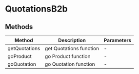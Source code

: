 # QuotationsB2b

## Methods

<!-- @vuese:QuotationsB2b:methods:start -->
|Method|Description|Parameters|
|---|---|---|
|getQuotations|get Quotations function|-|
|goProduct|go Product function|-|
|goQuotation|go Quotation function|-|

<!-- @vuese:QuotationsB2b:methods:end -->


